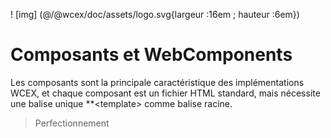 <!--DESC: {icon:{name:"explore"},id:6} -->

! [img] (@/@wcex/doc/assets/logo.svg{largeur :16em ; hauteur :6em})

# Composants et WebComponents

Les composants sont la principale caractéristique des implémentations WCEX, et chaque composant est un fichier HTML standard, mais nécessite une balise unique **\<template\> comme balise racine.

> Perfectionnement

